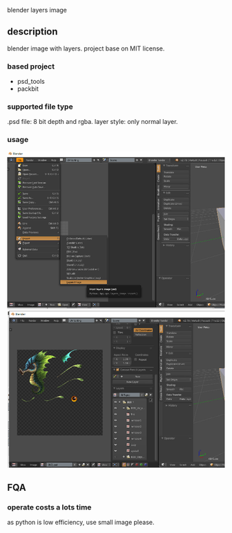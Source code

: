 blender layers image

## description
blender image with layers.
project base on MIT license.

### based project
- psd_tools
- packbit

### supported file type
.psd file: 8 bit depth and rgba.
layer style: only normal layer.

### usage
![import](doc/import.jpg)
![manager](doc/manager.jpg)

## FQA
### operate costs a lots time
as python is low efficiency, use small image please.

